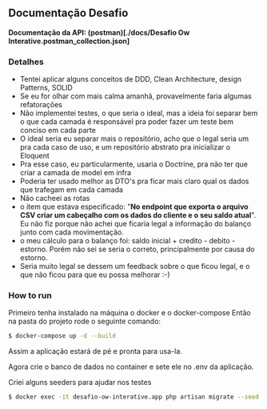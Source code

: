 ## Documentação Desafio

**Documentação da API: (postman)[./docs/Desafio Ow Interative.postman_collection.json]**

### Detalhes
 - Tentei aplicar alguns conceitos de DDD, Clean Architecture, design Patterns, SOLID
 - Se eu for olhar com mais calma amanhã, provavelmente faria algumas refatorações
 - Não implementei testes, o que seria o ideal, mas a ideia foi separar bem o que cada camada é responsável pra poder fazer um teste bem conciso em cada parte
 - O ideal seria eu separar mais o repositório, acho que o legal seria um pra cada caso de uso, e um repositório abstrato pra inicializar o Eloquent
 - Pra esse caso, eu particularmente, usaria o Doctrine, pra não ter que criar a camada de model em infra
 - Poderia ter usado melhor as DTO's pra ficar mais claro qual os dados que trafegam em cada camada
 - Não cacheei as rotas
 - o item que estava especificado: "**No endpoint que exporta o arquivo CSV criar um cabeçalho com os dados do cliente e o seu saldo atual**". Eu não fiz porque não achei que ficaria legal a informação do balanço junto com cada movimentação.
 - o meu cálculo para o balanço foi: saldo inicial + credito - debito - estorno. Porém não sei se seria o correto, principalmente por causa do estorno.
 - Seria muito legal se dessem um feedback sobre o que ficou legal, e o que não ficou para que eu possa melhorar :-)

### How to run

Primeiro tenha instalado na máquina o docker e o docker-compose
Então na pasta do projeto rode o seguinte comando:

```bash
$ docker-compose up -d --build
```

Assim a aplicação estará de pé e pronta para usa-la.

Agora crie o banco de dados no container e sete ele no .env da aplicação.

Criei alguns seeders para ajudar nos testes
```bash
$ docker exec -it desafio-ow-interative.app php artisan migrate --seed
```
